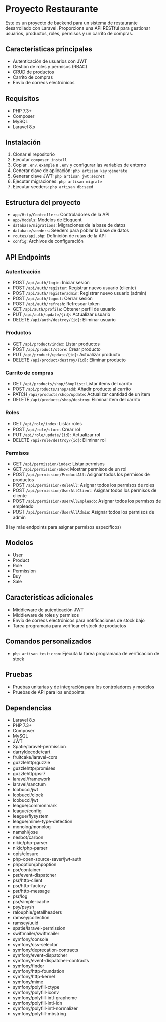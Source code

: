 # Proyecto Restaurante

Este es un proyecto de backend para un sistema de restaurante desarrollado con Laravel. Proporciona una API RESTful para gestionar usuarios, productos, roles, permisos y un carrito de compras.

## Características principales

- Autenticación de usuarios con JWT
- Gestión de roles y permisos (RBAC)
- CRUD de productos
- Carrito de compras
- Envío de correos electrónicos

## Requisitos

- PHP 7.3+
- Composer
- MySQL
- Laravel 8.x

## Instalación

1. Clonar el repositorio
2. Ejecutar `composer install`
3. Copiar `.env.example` a `.env` y configurar las variables de entorno
4. Generar clave de aplicación: `php artisan key:generate`
5. Generar clave JWT: `php artisan jwt:secret`
6. Ejecutar migraciones: `php artisan migrate`
7. Ejecutar seeders: `php artisan db:seed`

## Estructura del proyecto

- `app/Http/Controllers`: Controladores de la API
- `app/Models`: Modelos de Eloquent
- `database/migrations`: Migraciones de la base de datos
- `database/seeders`: Seeders para poblar la base de datos
- `routes/api.php`: Definición de rutas de la API
- `config`: Archivos de configuración

## API Endpoints

### Autenticación

- POST `/api/auth/login`: Iniciar sesión
- POST `/api/auth/register`: Registrar nuevo usuario (cliente)
- POST `/api/auth/registeradmin`: Registrar nuevo usuario (admin)
- POST `/api/auth/logout`: Cerrar sesión
- POST `/api/auth/refresh`: Refrescar token
- GET `/api/auth/profile`: Obtener perfil de usuario
- PUT `/api/auth/update/{id}`: Actualizar usuario
- DELETE `/api/auth/destroy/{id}`: Eliminar usuario

### Productos

- GET `/api/product/index`: Listar productos
- POST `/api/product/store`: Crear producto
- PUT `/api/product/update/{id}`: Actualizar producto
- DELETE `/api/product/destroy/{id}`: Eliminar producto

### Carrito de compras

- GET `/api/products/shop/Shoplist`: Listar items del carrito
- POST `/api/products/shop/add`: Añadir producto al carrito
- PATCH `/api/products/shop/update`: Actualizar cantidad de un item
- DELETE `/api/products/shop/destroy`: Eliminar item del carrito

### Roles

- GET `/api/role/index`: Listar roles
- POST `/api/role/store`: Crear rol
- PUT `/api/role/update/{id}`: Actualizar rol
- DELETE `/api/role/destroy/{id}`: Eliminar rol

### Permisos

- GET `/api/permission/index`: Listar permisos
- GET `/api/permission/Show`: Mostrar permisos de un rol
- POST `/api/permission/ProductAll`: Asignar todos los permisos de productos
- POST `/api/permission/RoleAll`: Asignar todos los permisos de roles
- POST `/api/permission/UserAllClient`: Asignar todos los permisos de cliente
- POST `/api/permission/UserAllEmpleado`: Asignar todos los permisos de empleado
- POST `/api/permission/UserAllAdmin`: Asignar todos los permisos de admin

(Hay más endpoints para asignar permisos específicos)

## Modelos

- User
- Product
- Role
- Permission
- Buy
- Sale

## Características adicionales

- Middleware de autenticación JWT
- Middleware de roles y permisos
- Envío de correos electrónicos para notificaciones de stock bajo
- Tarea programada para verificar el stock de productos

## Comandos personalizados

- `php artisan test:cron`: Ejecuta la tarea programada de verificación de stock

## Pruebas

- Pruebas unitarias y de integración para los controladores y modelos
- Pruebas de API para los endpoints

## Dependencias

- Laravel 8.x
- PHP 7.3+
- Composer
- MySQL
- JWT
- Spatie/laravel-permission
- darryldecode/cart
- fruitcake/laravel-cors
- guzzlehttp/guzzle
- guzzlehttp/promises
- guzzlehttp/psr7
- laravel/framework
- laravel/sanctum
- lcobucci/jwt
- lcobucci/clock
- lcobucci/jwt
- league/commonmark
- league/config
- league/flysystem
- league/mime-type-detection
- monolog/monolog
- namshi/jose
- nesbot/carbon
- nikic/php-parser
- nikic/php-parser
- opis/closure
- php-open-source-saver/jwt-auth
- phpoption/phpoption
- psr/container
- psr/event-dispatcher
- psr/http-client
- psr/http-factory
- psr/http-message
- psr/log
- psr/simple-cache
- psy/psysh
- ralouphie/getallheaders
- ramsey/collection
- ramsey/uuid
- spatie/laravel-permission
- swiftmailer/swiftmailer
- symfony/console
- symfony/css-selector
- symfony/deprecation-contracts
- symfony/event-dispatcher
- symfony/event-dispatcher-contracts
- symfony/finder
- symfony/http-foundation
- symfony/http-kernel
- symfony/mime
- symfony/polyfill-ctype
- symfony/polyfill-iconv
- symfony/polyfill-intl-grapheme
- symfony/polyfill-intl-idn
- symfony/polyfill-intl-normalizer
- symfony/polyfill-mbstring
